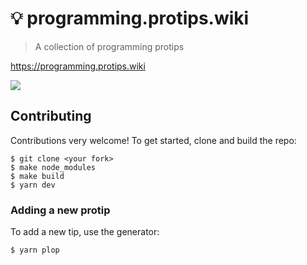 # 💡  programming.protips.wiki

> A collection of programming protips

https://programming.protips.wiki

<img src="https://i.fluffy.cc/ptw9Z1CtK87rGj1qJBV5WChCqhjvJ7jV.png">

## Contributing

Contributions very welcome! To get started, clone and build the repo:

```
$ git clone <your fork>
$ make node_modules
$ make build
$ yarn dev
```

### Adding a new protip

To add a new tip, use the generator:

```
$ yarn plop
```